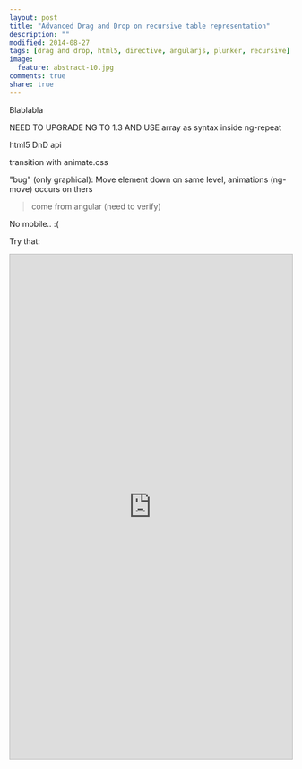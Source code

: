 ```yaml
---
layout: post
title: "Advanced Drag and Drop on recursive table representation"
description: ""
modified: 2014-08-27
tags: [drag and drop, html5, directive, angularjs, plunker, recursive]
image:
  feature: abstract-10.jpg
comments: true
share: true  
---
```


Blablabla

NEED TO UPGRADE NG TO 1.3 AND USE array as syntax inside ng-repeat

html5 DnD api

transition with animate.css

"bug" (only graphical):
Move element down on same level, animations (ng-move) occurs on thers
> come from angular (need to verify)

No mobile.. :(

Try that:

<iframe style="border: 1px solid #bbb;width: 100%; height: 900px" src="http://embed.plnkr.co/jz5GI0/?t=run" frameborder="0" allowfullscreen="allowfullscreen">Loading plunk...</iframe>
